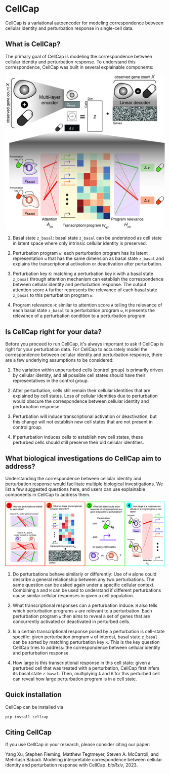 CellCap
==========

CellCap is a variational autoencoder for modeling correspondence between cellular identity and perturbation response
in single-cell data.

What is CellCap?
----------------

The primary goal of CellCap is
modeling the correspondence between cellular identity and perturbation response. To understand this correspondence,
CellCap was built in several explainable components:

![alt text](https://github.com/broadinstitute/CellCap/blob/main/docs/source/_static/design/Figure1.jpg?raw=false)

1. Basal state `z_basal`: basal state `z_basal` can be understood as cell state in latent space where only intrinsic
cellular identity is preserved.

2. Perturbation program `w`: each perturbation program has its latent representation `w` that has the same dimension as
basal state `z_basal` and explains the transcriptional activation or deactivation after perturbation.

3. Perturbation key `K`: matching a perturbation key `K` with a basal state `z_basal` through attention mechanism can
establish the correspondence between cellular identity and perturbation response. The output attention score `A`
further represents the relevance of each basal state `z_basal` to this perturbation program `w`.

4. Program relevance `H`: similar to attention score `A` telling the relevance of each basal state `z_basal` to a
perturbation program `w`, `H` presents the relevance of a perturbation condition to a perturbation program.

Is CellCap right for your data?
-------------------------------

Before you proceed to run CellCap, it's always important to ask if CellCap is right for your perturbation data. For
CellCap to accurately model the correspondence between cellular identity and perturbation response, there are a few
underlying assumptions to be considered:

1. The variation within unperturbed cells (control group) is primarily driven by cellular identity, and all possible
cell states should have their representatives in the control group.

2. After perturbation, cells still remain their cellular identities that are explained by cell states. Loss of
cellular identities due to perturbation would obscure the correspondence between cellular identity and perturbation
response.

3. Perturbation will induce transcriptional activation or deactivation, but this change will not establish new cell
states that are not present in control group.

4. If perturbation induces cells to establish new cell states, these perturbed cells should still preserve their old
cellular identities.

What biological investigations do CellCap aim to address?
---------------------------------------------------------

Understanding the correspondence between cellular identity and perturbation response would facilitate multiple
biological investigations. We list a few suggested questions here, and users can use explainable components in CellCap
to address them.

![alt text](https://github.com/broadinstitute/CellCap/blob/main/docs/source/_static/design/Figure2.jpg?raw=false)

1. Do perturbations behave similarly or differently: Use of `H` alone could describe a general relationship between any
two perturbations. The same question can be asked again under a specific cellular context. Combining `A` and `H` can be
used to understand if different perturbations cause similar cellular responses in given a cell population.

2. What transcriptional responses can a perturbation induce: `H` also tells which perturbation programs `w` are relevant
to a perturbation. Each perturbation program `w` then aims to reveal a set of genes that are concurrently activated or
deactivated in perturbed cells.

3. Is a certain transcriptional response posed by a perturbation is cell-state specific: given perturbation program `w`
of interest, basal state `z_basal` can be sorted by matching perturbation key `K`. This is the key question CellCap
tries to address: the correspondence between cellular identity and perturbation response.

4. How large is this transcriptional response in this cell state: given a perturbed cell that was treated with a
perturbation, CellCap first infers its basal state `z_basal`. Then, multiplying `A` and `H` for this perturbed cell
can reveal how large perturbation program is in a cell state.

Quick installation
------------------

CellCap can be installed via
    
    pip install cellcap
    

Citing CellCap
--------------

If you use CellCap in your research, please consider citing our paper:

Yang Xu, Stephen Fleming, Matthew Tegtmeyer, Steven A. McCarroll, and Mehrtash Babadi.
Modeling interpretable correspondence between cellular identity and perturbation response with CellCap.
*bioRxiv*, 2023.

